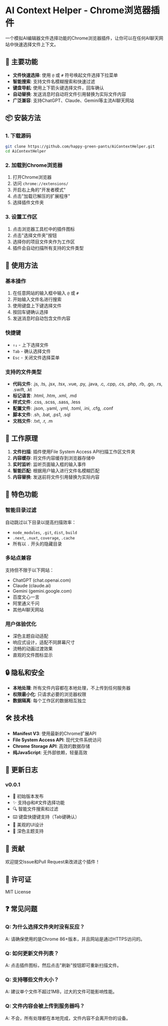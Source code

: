 # AI Context Helper - Chrome浏览器插件

一个模拟AI编辑器文件选择功能的Chrome浏览器插件，让你可以在任何AI聊天网站中快速选择文件上下文。

## 🎯 主要功能

- **文件快速选择**: 使用 `@` 或 `#` 符号唤起文件选择下拉菜单
- **智能搜索**: 支持文件名模糊搜索和快速过滤
- **键盘导航**: 使用上下箭头键选择文件，回车确认
- **自动替换**: 发送消息时自动将文件引用替换为实际文件内容
- **广泛兼容**: 支持ChatGPT、Claude、Gemini等主流AI聊天网站

## 📦 安装方法

### 1. 下载源码
```bash
git clone https://github.com/happy-green-pants/AiContextHelper.git
cd AiContextHelper
```

### 2. 加载到Chrome浏览器
1. 打开Chrome浏览器
2. 访问 `chrome://extensions/`
3. 开启右上角的"开发者模式"
4. 点击"加载已解压的扩展程序"
5. 选择插件文件夹

### 3. 设置工作区
1. 点击浏览器工具栏中的插件图标
2. 点击"选择文件夹"按钮
3. 选择你的项目文件夹作为工作区
4. 插件会自动扫描所有支持的文件类型

## 🚀 使用方法

### 基本操作
1. 在任意网站的输入框中输入 `@` 或 `#`
2. 开始输入文件名进行搜索
3. 使用键盘上下键选择文件
4. 按回车键确认选择
5. 发送消息时自动包含文件内容

### 快捷键
- `↑↓` - 上下选择文件
- `Tab` - 确认选择文件
- `Esc` - 关闭文件选择菜单

### 支持的文件类型
- **代码文件**: .js, .ts, .jsx, .tsx, .vue, .py, .java, .c, .cpp, .cs, .php, .rb, .go, .rs, .swift, .kt
- **标记语言**: .html, .htm, .xml, .md
- **样式文件**: .css, .scss, .sass, .less
- **配置文件**: .json, .yaml, .yml, .toml, .ini, .cfg, .conf
- **脚本文件**: .sh, .bat, .ps1, .sql
- **文档文件**: .txt, .r, .m

## 🔧 工作原理

1. **文件扫描**: 插件使用File System Access API扫描工作区文件夹
2. **内容缓存**: 将文件内容缓存到浏览器存储中
3. **实时监听**: 监听页面输入框的输入事件
4. **智能匹配**: 根据用户输入进行文件名模糊匹配
5. **内容替换**: 发送前将文件引用替换为实际内容

## 🌟 特色功能

### 智能目录过滤
自动跳过以下目录以提高扫描效率：
- `node_modules`, `.git`, `dist`, `build`
- `.next`, `.nuxt`, `coverage`, `.cache`
- 所有以 `.` 开头的隐藏目录

### 多站点兼容
支持但不限于以下网站：
- ChatGPT (chat.openai.com)
- Claude (claude.ai)
- Gemini (gemini.google.com)
- 百度文心一言
- 阿里通义千问
- 其他AI聊天网站

### 用户体验优化
- 深色主题自动适配
- 响应式设计，适配不同屏幕尺寸
- 流畅的动画过渡效果
- 直观的文件图标显示

## 🔒 隐私和安全

- **本地处理**: 所有文件内容都在本地处理，不上传到任何服务器
- **权限最小化**: 只请求必要的浏览器权限
- **数据隔离**: 每个工作区的数据相互独立

## 🛠️ 技术栈

- **Manifest V3**: 使用最新的Chrome扩展API
- **File System Access API**: 现代文件系统访问
- **Chrome Storage API**: 高效的数据存储
- **纯JavaScript**: 无外部依赖，轻量高效

## 📝 更新日志

### v0.0.1
- 🎉 初始版本发布
- ✨ 支持@和#文件选择功能
- 🔍 智能文件搜索和过滤
- ⌨️ 键盘快捷键支持（Tab键确认）
- 🎨 美观的UI设计
- 🌙 深色主题支持

## 🤝 贡献

欢迎提交Issue和Pull Request来改进这个插件！

## 📄 许可证

MIT License

## ❓ 常见问题

### Q: 为什么选择文件夹时没有反应？
A: 请确保使用的是Chrome 86+版本，并且网站是通过HTTPS访问的。

### Q: 如何更新文件列表？
A: 点击插件图标，然后点击"刷新"按钮即可重新扫描文件。

### Q: 支持哪些文件大小？
A: 建议单个文件不超过1MB，过大的文件可能影响性能。

### Q: 文件内容会被上传到服务器吗？
A: 不会，所有处理都在本地完成，文件内容不会离开你的设备。
